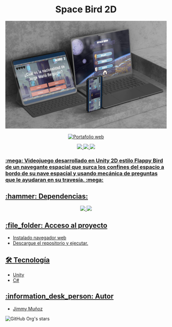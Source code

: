 <h1 align="center"> Space Bird 2D</h1>

![Space Bird](https://github.com/JimmyMunoz17/SpaceBird/blob/main/assets/SpaceBird.jpg)

<p align="center">
   <a href="https://jimmymunoz17.itch.io/space-bird"><img src="https://static-00.iconduck.com/assets.00/itch-io-icon-2048x2048-i6hzclad.png" idth="50" height="50" alt="Portafolio web"</a>
</p>
<p align="center">
   <img src="https://img.shields.io/badge/STATUS-EN%20DESAROLLO-green">
   <img src="https://img.shields.io/badge/Version-v0.1-green">
   <img src="https://img.shields.io/badge/environment-%3E%3D2.16.1%20%3C3.0.0-brightgreen">
</p>
<p align="center">
  <h3> :mega: Videojuego desarrollado en Unity 2D estilo Flappy Bird de un navegante espacial que surca los confines del espacio a bordo de su nave espacial y usando mecánica de preguntas que le ayudaran en su travesía. :mega:</h3>
</p>
<h2> :hammer: Dependencias: </h2>
<p align="center">
   <img src="https://img.shields.io/badge/Unity-brightgreen">
   <img src="https://img.shields.io/badge/Sharp-brightgreen">
</p>

<h2>:file_folder: Acceso al proyecto</h2>

- Instalado navegador web
- Descargue el repositorio y ejecutar.

<h2>🛠️ Tecnología</h2>

- Unity
- C#

<h2>:information_desk_person: Autor</h2>

- [Jimmy Muñoz](https://github.com/JimmyMunoz17)

![GitHub Org's stars](https://img.shields.io/github/stars/jimmyMunoz17?style=social)
 
 
